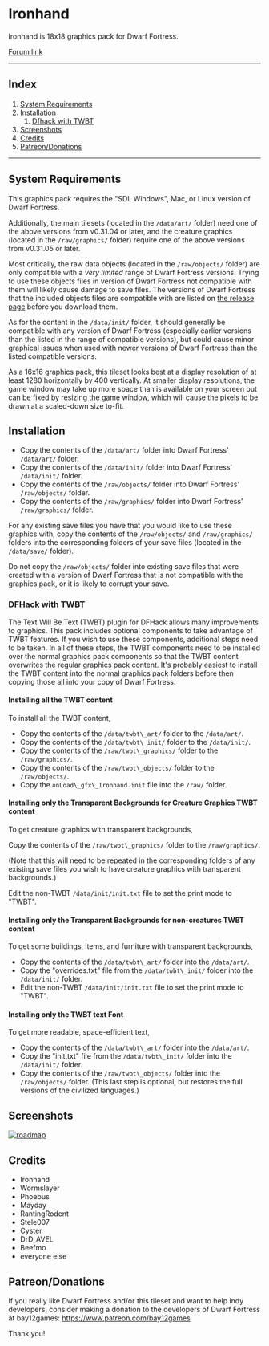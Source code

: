 # Ironhand

Ironhand is 18x18 graphics pack for Dwarf Fortress.

[Forum link](http://www.bay12forums.com/smf/index.php?topic=53180.0)

________________________________________

## Index
 1. [System Requirements](#system_requirements)
 1. [Installation](#installation)
    1. [Dfhack with TWBT](#dfhack_with_twbt)
 1. [Screenshots](#screenshots)
 1. [Credits](#credits)
 1. [Patreon/Donations](#patreon_donations)

________________________________________

## <a name="system_requirements"></a> System Requirements

This graphics pack requires the "SDL Windows", Mac, or Linux version of Dwarf Fortress.

Additionally, the main tilesets (located in the `/data/art/` folder) need one of the above 
versions from v0.31.04 or later, and the creature graphics (located in the `/raw/graphics/` 
folder) require one of the above versions from v0.31.05 or later.

Most critically, the raw data objects (located in the `/raw/objects/` folder) are only 
compatible with a *very limited* range of Dwarf Fortress versions. Trying to use these 
objects files in version of Dwarf Fortress not compatible with them will likely cause 
damage to save files. The versions of Dwarf Fortress that the included objects files are 
compatible with are listed on [the release page](https://github.com/DFgraphics/Ironhand/releases) before you download them.

As for the content in the `/data/init/` folder, it should generally be compatible with
any version of Dwarf Fortress (especially earlier versions than the listed in the range of 
compatible versions), but could cause minor graphical issues when used with newer versions
of Dwarf Fortress than the listed compatible versions.

As a 16x16 graphics pack, this tileset looks best at a display resolution of at least
1280 horizontally by 400 vertically. At smaller display resolutions, the game window 
may take up more space than is available on your screen but can be fixed by resizing 
the game window, which will cause the pixels to be drawn at a scaled-down size to-fit.


## <a name="installation"></a> Installation

 * Copy the contents of the `/data/art/` folder into Dwarf Fortress' `/data/art/` folder.
 * Copy the contents of the `/data/init/` folder into Dwarf Fortress' `/data/init/` folder.
 * Copy the contents of the `/raw/objects/` folder into Dwarf Fortress' `/raw/objects/` folder.
 * Copy the contents of the `/raw/graphics/` folder into Dwarf Fortress' `/raw/graphics/` folder.
 
 For any existing save files you have that you would like to use these graphics with, 
 copy the contents of the `/raw/objects/` and `/raw/graphics/` folders into the corresponding
 folders of your save files (located in the `/data/save/` folder).
 
 Do not copy the `/raw/objects/` folder into existing save files that were created with a 
 version of Dwarf Fortress that is not compatible with the graphics pack, or it is 
 likely to corrupt your save.


### <a name="dfhack_with_twbt"></a> DFHack with TWBT

The Text Will Be Text (TWBT) plugin for DFHack allows many improvements to graphics.
This pack includes optional components to take advantage of TWBT features.
If you wish to use these components, additional steps need to be taken.
In all of these steps, the TWBT components need to be installed over the normal graphics 
pack components so that the TWBT content overwrites the regular graphics pack content. 
It's probably easiest to install the TWBT content into the normal graphics pack folders 
before then copying those all into your copy of Dwarf Fortress.


#### Installing all the TWBT content

To install all the TWBT content, 

 * Copy the contents of the `/data/twbt\_art/` folder to the `/data/art/`.
 * Copy the contents of the `/data/twbt\_init/` folder to the `/data/init/`.
 * Copy the contents of the `/raw/twbt\_graphics/` folder to the `/raw/graphics/`.
 * Copy the contents of the `/raw/twbt\_objects/` folder to the `/raw/objects/`.
 * Copy the `onLoad\_gfx\_Ironhand.init` file into the `/raw/` folder.


#### Installing only the Transparent Backgrounds for Creature Graphics TWBT content
  
To get creature graphics with transparent backgrounds,

Copy the contents of the `/raw/twbt\_graphics/` folder to the `/raw/graphics/`.

(Note that this will need to be repeated in the corresponding folders of any existing save 
files you wish to have creature graphics with transparent backgrounds.)

Edit the non-TWBT `/data/init/init.txt` file to set the print mode to "TWBT".


#### Installing only the Transparent Backgrounds for non-creatures TWBT content
  
To get some buildings, items, and furniture with transparent backgrounds,

 * Copy the contents of the `/data/twbt\_art/` folder into the `/data/art/`.
 * Copy the "overrides.txt" file from the `/data/twbt\_init/` folder into the `/data/init/` folder.
 * Edit the non-TWBT `/data/init/init.txt` file to set the print mode to "TWBT".


#### Installing only the TWBT text Font
  
To get more readable, space-efficient text,

 * Copy the contents of the `/data/twbt\_art/` folder into the `/data/art/`.
 * Copy the "init.txt" file from the `/data/twbt\_init/` folder into the `/data/init/` folder.
 * Copy the contents of the `/raw/twbt\_objects/` folder into the `/raw/objects/` folder. (This last step is optional, but restores the full versions of the civilized languages.)


## <a name="screenshots"></a> Screenshots

[![roadmap](./_imgs/readme_img.png)](https://sun9-22.userapi.com/c857436/v857436359/1bb1ac/kwgy98IimfY.jpg)


## <a name="credits"></a> Credits

- Ironhand
- Wormslayer
- Phoebus
- Mayday
- RantingRodent
- Stele007
- Cyster
- DrD_AVEL
- Beefmo
- everyone else


## <a name="patreon_donations"></a> Patreon/Donations

If you really like Dwarf Fortress and/or this tileset and want to help indy developers, 
consider making a donation to the developers of Dwarf Fortress at bay12games: 
https://www.patreon.com/bay12games  

Thank you!
